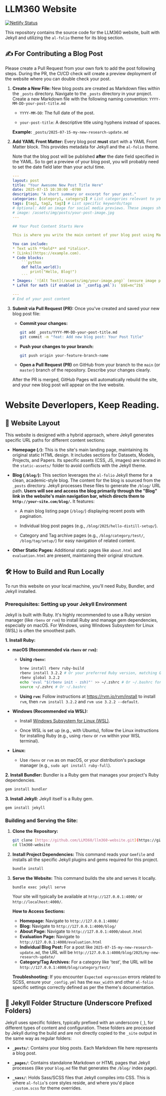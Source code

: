 # LLM360 Website

[![Netlify Status](https://api.netlify.com/api/v1/badges/39f6e2df-b25c-4da5-9c44-759490483f1a/deploy-status)](https://app.netlify.com/projects/llm360-website/deploys)

This repository contains the source code for the LLM360 website, built with Jekyll and utilizing the `al-folio` theme for its blog section.

## ✍️ For Contributing a Blog Post

Please create a Pull Request from your own fork to add the post following steps. During the PR, the CI/CD check will create a preview deployment of the website where you can double check your post.

1.  **Create a New File:**
    New blog posts are created as Markdown files within the `_posts` directory. Navigate to the `_posts` directory in your project. Create a new Markdown file with the following naming convention:
    `YYYY-MM-DD-your-post-title.md`

      * `YYYY-MM-DD`: The full date of the post. 

      * `your-post-title`: A descriptive title using hyphens instead of spaces.

    **Example:** `_posts/2025-07-15-my-new-research-update.md`

2.  **Add YAML Front Matter:**
    Every blog post **must** start with a YAML Front Matter block. This provides metadata for Jekyll and the `al-folio` theme. 

    Note that the blog post will be published **after** the date field specified in the YAML. So to get a preview of your blog post, you will probably need to set the date field later than your actul time.


    ````yaml
    ---
    layout: post
    title: "Your Awesome New Post Title Here"
    date: 2025-07-15 10:30:00 -0700
    description: "A short summary or excerpt for your post." 
    categories: [category1, category2] # List categories relevant to your post
    tags: [tag1, tag2, tag3] # List specific keywords/tags
    # Optional: Add an image for social media previews. These images should be placed in the 'assets/img/posts/' folder (al-folio's asset directory).
    # image: /assets/img/posts/your-post-image.jpg
    ---

    ## Your Post Content Starts Here

    This is where you write the main content of your blog post using Markdown.

    You can include:
    * Text with **bold** and *italics*.
    * [Links](https://example.com).
    * Code blocks:
        ```python
        def hello_world():
            print("Hello, Blog!")
        ```
    * Images: `![Alt Text](/assets/img/your-image.png)` (ensure image path is correct relative to root, usually `assets/img/` for theme-managed images)
    * LaTeX for math (if enabled in `_config.yml`): `$$E=mc^2$$`

    ---
    # End of your post content
    ````

3.  **Submit via Pull Request (PR):**
    Once you've created and saved your new blog post file:

      * **Commit your changes:**

        ```bash
        git add _posts/YYYY-MM-DD-your-post-title.md
        git commit -m "feat: Add new blog post: Your Post Title"
        ```

      * **Push your changes to your branch:**

        ```bash
        git push origin your-feature-branch-name
        ```

      * **Open a Pull Request (PR)** on GitHub from your branch to the `main` (or `master`) branch of the repository. Describe your changes clearly.

    After the PR is merged, GitHub Pages will automatically rebuild the site, and your new blog post will appear on the live website.


# Website Deverlopers, Keep Reading. 
## 🚀 Website Layout

This website is designed with a hybrid approach, where Jekyll generates specific URL paths for different content sections:

* **Homepage (`/`):** This is the site's main landing page, maintaining its original static HTML design. It includes sections for Datasets, Models, Projects, and Papers. Its specific assets (CSS, JS, images) are located in the `static-assets/` folder to avoid conflicts with the Jekyll theme.

* **Blog (`/blog/`):** This section leverages the `al-folio` Jekyll theme for a clean, academic-style blog. The content for the blog is sourced from the `_posts` directory. Jekyll processes these files to generate the `/blog/` URL path. **Users will see and access the blog primarily through the "Blog" link in the website's main navigation bar, which directs them to `http://your-site.com/blog/`.** It features:

    * A main blog listing page (`/blog/`) displaying recent posts with pagination.

    * Individual blog post pages (e.g., `/blog/2025/hello-distill-setup/`).

    * Category and Tag archive pages (e.g., `/blog/category/test/`, `/blog/tag/setup/`) for easy navigation of related content.

* **Other Static Pages:** Additional static pages like `about.html` and `evaluation.html` are present, maintaining their original structure.

## 🛠️ How to Build and Run Locally

To run this website on your local machine, you'll need Ruby, Bundler, and Jekyll installed.

### Prerequisites: Setting up your Jekyll Environment

Jekyll is built with Ruby. It's highly recommended to use a Ruby version manager (like `rbenv` or `rvm`) to install Ruby and manage gem dependencies, especially on macOS. For Windows, using Windows Subsystem for Linux (WSL) is often the smoothest path.

**1. Install Ruby:**

* **macOS (Recommended via `rbenv` or `rvm`):**

    * **Using `rbenv`:**

        ```bash
        brew install rbenv ruby-build
        rbenv install 3.2.2 # Or your preferred Ruby version, matching Gemfile if possible
        rbenv global 3.2.2
        echo 'eval "$(rbenv init - zsh)"' >> ~/.zshrc # Or ~/.bashrc for Bash
        source ~/.zshrc # Or ~/.bashrc
        ```

    * **Using `rvm`:** Follow instructions at <https://rvm.io/rvm/install> to install `rvm`, then `rvm install 3.2.2` and `rvm use 3.2.2 --default`.

* **Windows (Recommended via WSL):**

    * Install [Windows Subsystem for Linux (WSL)](https://learn.microsoft.com/en-us/windows/wsl/install).

    * Once WSL is set up (e.g., with Ubuntu), follow the Linux instructions for installing Ruby (e.g., using `rbenv` or `rvm` within your WSL terminal).

* **Linux:**

    * Use `rbenv` or `rvm` as on macOS, or your distribution's package manager (e.g., `sudo apt install ruby-full`).

**2. Install Bundler:**
Bundler is a Ruby gem that manages your project's Ruby dependencies.

```bash
gem install bundler
````

**3. Install Jekyll:**
Jekyll itself is a Ruby gem.

```bash
gem install jekyll
```

### Building and Serving the Site:

1.  **Clone the Repository:**

    ```bash
    git clone [https://github.com/LLM360/llm360-website.git](https://github.com/LLM360/llm360-website.git) # Replace with your actual repo URL if different
    cd llm360-website
    ```

2.  **Install Project Dependencies:**
    This command reads your `Gemfile` and installs all the specific Jekyll plugins and gems required for this project.

    ```bash
    bundle install
    ```

3.  **Serve the Website:**
    This command builds the site and serves it locally.

    ```bash
    bundle exec jekyll serve
    ```

    Your site will typically be available at `http://127.0.0.1:4000/` or `http://localhost:4000/`.

    **How to Access Sections:**

      * **Homepage:** Navigate to `http://127.0.0.1:4000/`
      * **Blog:** Navigate to `http://127.0.0.1:4000/blog/`
      * **About Page:** Navigate to `http://127.0.0.1:4000/about.html`
      * **Evaluation Page:** Navigate to `http://127.0.0.1:4000/evaluation.html`
      * **Individual Blog Post:** For a post like `2025-07-15-my-new-research-update.md`, the URL will be `http://127.0.0.1:4000/blog/2025/my-new-research-update/`
      * **Category/Tag Archives:** For a category like 'test', the URL will be `http://127.0.0.1:4000/blog/category/test/`

    **Troubleshooting:** If you encounter `Expected expression` errors related to SCSS, ensure your `_config.yml` has the `max_width` and other `al-folio` specific settings correctly defined as per the theme's documentation.

## 📁 Jekyll Folder Structure (Underscore Prefixed Folders)

Jekyll uses specific folders, typically prefixed with an underscore (`_`), for different types of content and configuration. These folders are processed by Jekyll during the build and are not directly copied to the `_site` output in the same way as regular folders:

  * **`_posts/`**: Contains your blog posts. Each Markdown file here represents a blog post.

  * **`_pages/`**: Contains standalone Markdown or HTML pages that Jekyll processes (like your `blog.md` file that generates the `/blog/` index page).

  * **`_sass/`**: Holds Sass/SCSS files that Jekyll compiles into CSS. This is where `al-folio`'s core styles reside, and where you'd place `_custom.scss` for theme overrides.
